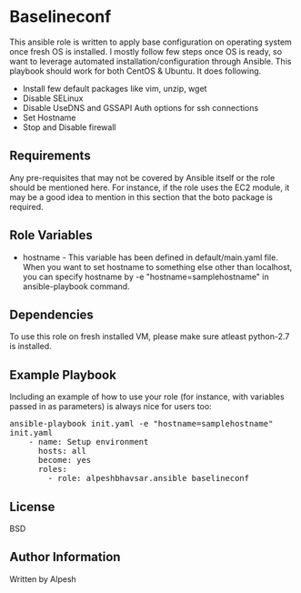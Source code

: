Baselineconf
=========

This ansible role is written to apply base configuration on operating system once fresh OS is installed. I mostly follow few steps once OS is ready, so want to leverage automated installation/configuration through Ansible. This playbook should work for both CentOS & Ubuntu. It does following.
   - Install few default packages like vim, unzip, wget
   - Disable SELinux
   - Disable UseDNS and GSSAPI Auth options for ssh connections
   - Set Hostname
   - Stop and Disable firewall

Requirements
------------

Any pre-requisites that may not be covered by Ansible itself or the role should be mentioned here. For instance, if the role uses the EC2 module, it may be a good idea to mention in this section that the boto package is required.

Role Variables
--------------

- hostname - This variable has been defined in default/main.yaml file. When you want to set hostname to something else other than localhost, you can specify hostname by -e "hostname=samplehostname" in ansible-playbook command.

Dependencies
------------

To use this role on fresh installed VM, please make sure atleast python-2.7 is installed.

Example Playbook
----------------

Including an example of how to use your role (for instance, with variables passed in as parameters) is always nice for users too:
<pre>
ansible-playbook init.yaml -e "hostname=samplehostname"
init.yaml
    - name: Setup environment
      hosts: all
      become: yes
      roles:
        - role: alpeshbhavsar.ansible_baselineconf
</pre>

License
-------

BSD

Author Information
------------------

Written by Alpesh
